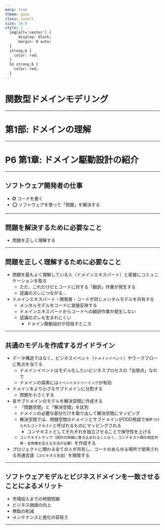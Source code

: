 ```yaml
---
marp: true
theme: gaia
class: invert
size: 16:9
style: |
  img[alt='center'] {
      display: block;
      margin: 0 auto;
  }
  strong,b {
    color: red;
  }
  h2 strong,b {
    color: red;
  }
---
```


<!--
_class:
  - lead
  - invert
_footer: ""
-->

# 関数型ドメインモデリング

---

<!--
_class:
  - lead
  - invert
_footer: ""
-->

# 第1部: ドメインの理解

---

<!--
_class:
  - lead
  - invert
_footer: ""
-->

# P6 第1章: ドメイン駆動設計の紹介

---

## ソフトウェア開発者の仕事

- ❎ コードを書く
- ⭕️ ソフトウェアを使って「問題」を解決する

---

## 問題を解決するために必要なこと

- 問題を正しく理解する

---

## 問題を正しく理解するために必要なこと

- 問題を最もよく理解している人（ドメインエキスパート）と密接にコミュニケーションを取る
  - ただ、これだけだとコードに対する「翻訳」作業が発生する
  - 認識のズレにつながる...
- ドメインエキスパート・開発者・コードが同じメンタルモデルを共有する
  - メンタルモデルをコードに直接反映する
  - ドメインエキスパートからコードへの翻訳作業が発生しない
  - 認識のズレも生まれにくい
    - ドメイン駆動設計が目指すところ

---

## 共通のモデルを作成するガイドライン

- データ構造ではなく、ビジネスイベント（`ドメインイベント`）やワークフローに焦点を当てる
  - ドメインイベントはモデル化したいビジネスプロセスの「出発点」なので
  - ドメインの探索には`イベントストリーミング`が有効
- ドメインをより小さなサブドメインに分割する
  - 問題を小さくする
- 各サブドメインのモデルを解決空間に作成する
  - 「問題空間」と「解決空間」を区別
  - ドメインの必要な部分だけを取り出して解決空間にマッピング
  - 解決空間では、問題空間のドメインとサブドメインがDDD用語で`境界づけられたコンテキスト`と呼ばれるものにマッピングされる
    -  コンテキストとしてそれぞれを独立させることで保守性を上げる
  - `コンテキストマップ（設計の詳細に巻き込まれることなく、コンテキスト間の相互作用・全体像を伝える方法が必要）`を作成する
- プロジェクトに関わる全ての人が共有し、コードのあらゆる場所で使用される共通言語（`ユビキタス言語`）を開発する

---

## ソフトウェアモデルとビジネスドメインを一致させることによるメリット

- 市場投入までの時間短縮
- ビジネス価値の向上
- 無駄の削減
- メンテナンスと進化の容易さ

---

<!--
backgroundColor: black
footer: ""
-->
